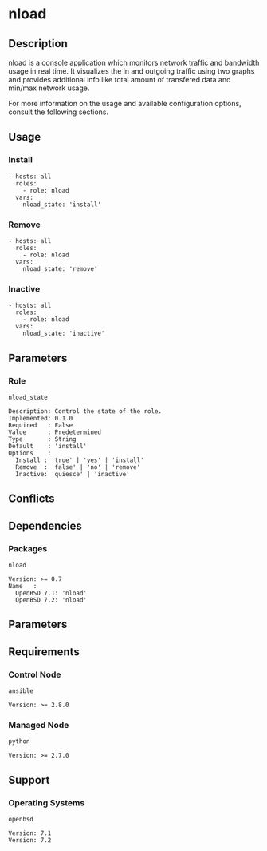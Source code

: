 # nload

## Description

nload is a console application which monitors network traffic and bandwidth
usage in real time. It visualizes the in and outgoing traffic using two graphs
and provides additional info like total amount of transfered data and min/max
network usage.

For more information on the usage and available configuration options,
consult the following sections.

## Usage

### Install

```
- hosts: all
  roles:
    - role: nload
  vars:
    nload_state: 'install'
```

### Remove

```
- hosts: all
  roles:
    - role: nload
  vars:
    nload_state: 'remove'
```

### Inactive

```
- hosts: all
  roles:
    - role: nload
  vars:
    nload_state: 'inactive'
```

## Parameters

### Role

`nload_state`

    Description: Control the state of the role.
    Implemented: 0.1.0
    Required   : False
    Value      : Predetermined
    Type       : String
    Default    : 'install'
    Options    :
      Install : 'true' | 'yes' | 'install'
      Remove  : 'false' | 'no' | 'remove'
      Inactive: 'quiesce' | 'inactive'

## Conflicts

## Dependencies

### Packages

`nload`

    Version: >= 0.7
    Name   :
      OpenBSD 7.1: 'nload'
      OpenBSD 7.2: 'nload'

## Parameters

## Requirements

### Control Node

`ansible`

    Version: >= 2.8.0

### Managed Node

`python`

    Version: >= 2.7.0

## Support

### Operating Systems

`openbsd`

    Version: 7.1
    Version: 7.2
